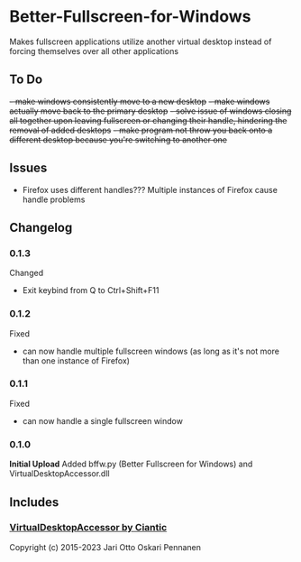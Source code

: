 # Better-Fullscreen-for-Windows
Makes fullscreen applications utilize another virtual desktop instead of forcing themselves over all other applications

## To Do
~~- make windows consistently move to a new desktop~~
~~- make windows actually move back to the primary desktop~~
~~- solve issue of windows closing all together upon leaving fullscreen or changing their handle, hindering the removal of added desktops~~
~~- make program not throw you back onto a different desktop because you're switching to another one~~

## Issues
- Firefox uses different handles??? Multiple instances of Firefox cause handle problems

## Changelog
### 0.1.3
Changed
- Exit keybind from Q to Ctrl+Shift+F11
### 0.1.2
Fixed
- can now handle multiple fullscreen windows (as long as it's not more than one instance of Firefox)
### 0.1.1
Fixed
- can now handle a single fullscreen window
### 0.1.0
**Initial Upload**
Added bffw.py (Better Fullscreen for Windows) and VirtualDesktopAccessor.dll

## Includes
### [VirtualDesktopAccessor by Ciantic](https://github.com/Ciantic/VirtualDesktopAccessor)
Copyright (c) 2015-2023 Jari Otto Oskari Pennanen
